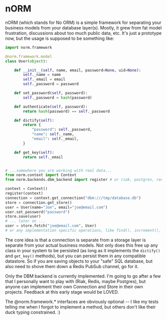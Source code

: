 nORM
====

nORM (which stands for No ORM) is a simple framework for separating your business
models from your database layer(s). Mostly, it grew from fat model frustration,
discussions about too much public data, etc. It's just a prototype
now, but the usage is supposed to be something like:

```python
import norm.framework

@norm.framework.model
class User(object):

    def __init__(self, name, email, password=None, uid=None):
        self._name = name
        self._email = email
        self._password = password

    def set_password(self, password):
        self._password = hash(password)

    def authenticate(self, password):
        return hash(password) == self._password

    def dictify(self):
        return {
            "password": self._password,
            "name": self._name,
            "email": self._email,
        }

    def get_key(self):
        return self._email


# ...somewhere you are working with real data...
from norm.context import Context
from norm.backends.dbm_backend import register # or riak, postgres, redis, etc.

context = Context()
register(context)
connection = context.get_connection("dbm:///tmp/database.db")
store = connection.get_store()
user = User(name="Joe", email="joe@email.com")
user.set_password("password")
store.save(user)
# ... later on ...
user = store.fetch("joe@email.com", User)
# or any implementation specific operations, like find(), increment(), etc.
```

The core idea is that a connection is separate from a storage layer is separate
from your actual business models. Not only does this free up any class in your
system to be persisted (as long as it implements the `dictify()` and `get_key()`
methods), but you can persist them in any compatible datastore. So if you are
saving objects to your "safe" SQL database, but also need to shove them down
a Redis PubSub channel, go for it.

Only the DBM backend is currently implemented. I'm going to go after a few that
I personally want to play with (Riak, Redis, maybe Postgres), but anyone can
implement their own Connection and Store in their own projects. Feedback at this
early stage would be LOVED.

The @norm.framework.* interfaces are obviously optional -- I like my tests telling
me when I forgot to implement a method, but others don't like their duck typing
constrained. :)
